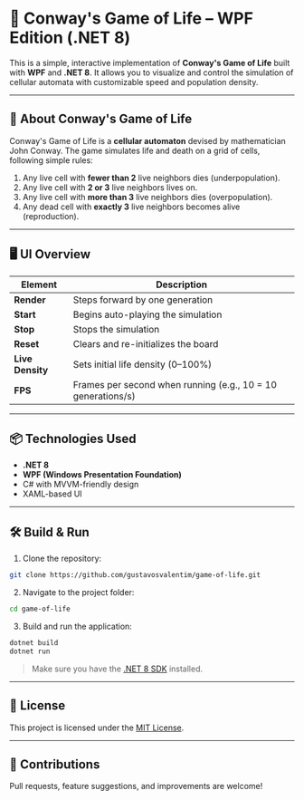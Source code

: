 ﻿# 🧬 Conway's Game of Life – WPF Edition (.NET 8)

This is a simple, interactive implementation of **Conway's Game of Life** built with **WPF** and **.NET 8**. It allows you to visualize and control the simulation of cellular automata with customizable speed and population density.

---

## 🧠 About Conway's Game of Life

Conway's Game of Life is a **cellular automaton** devised by mathematician John Conway. The game simulates life and death on a grid of cells, following simple rules:

1. Any live cell with **fewer than 2** live neighbors dies (underpopulation).
2. Any live cell with **2 or 3** live neighbors lives on.
3. Any live cell with **more than 3** live neighbors dies (overpopulation).
4. Any dead cell with **exactly 3** live neighbors becomes alive (reproduction).

---

## 🖥️ UI Overview

| Element         | Description                                                 |
|-----------------|-------------------------------------------------------------|
| **Render**      | Steps forward by one generation                             |
| **Start**       | Begins auto-playing the simulation                          |
| **Stop**        | Stops the simulation                                        |
| **Reset**       | Clears and re-initializes the board                         |
| **Live Density**| Sets initial life density (0–100%)                          |
| **FPS**         | Frames per second when running (e.g., 10 = 10 generations/s)|

---

## 📦 Technologies Used

- **.NET 8**
- **WPF (Windows Presentation Foundation)**
- C# with MVVM-friendly design
- XAML-based UI

---

## 🛠️ Build & Run

1. Clone the repository:
```bash
git clone https://github.com/gustavosvalentim/game-of-life.git
```

2. Navigate to the project folder:

```bash
cd game-of-life
```

3. Build and run the application:

```bash
dotnet build
dotnet run
```

> Make sure you have the [.NET 8 SDK](https://dotnet.microsoft.com/en-us/download/dotnet/8.0) installed.

---

## 📝 License

This project is licensed under the [MIT License](LICENSE).

---

## 🤝 Contributions

Pull requests, feature suggestions, and improvements are welcome!
